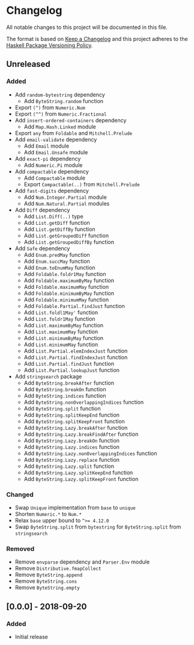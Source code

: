 # Changelog

All notable changes to this project will be documented in this file.

The format is based on [Keep a Changelog](http://keepachangelog.com/)
and this project adheres to the [Haskell Package Versioning Policy](https://pvp.haskell.org/).

## Unreleased

### Added
- Add `random-bytestring` dependency
  - Add `ByteString.random` function
- Export `(^)` from `Numeric.Num`
- Export `(^^)` from `Numeric.Fractional`
- Add `insert-ordered-containers` dependency
  - Add `Map.Hash.Linked` module
- Export `any` from `Foldable` and `Mitchell.Prelude`
- Add `email-validate` dependency
  - Add `Email` module
  - Add `Email.Unsafe` module
- Add `exact-pi` dependency
  - Add `Numeric.Pi` module
- Add `compactable` dependency
  - Add `Compactable` module
  - Export `Compactable(..)` from `Mitchell.Prelude`
- Add `fast-digits` dependency
  - Add `Num.Integer.Partial` module
  - Add `Num.Natural.Partial` modules
- Add `Diff` dependency
  - Add `List.Diff(..)` type
  - Add `List.getDiff` function
  - Add `List.getDiffBy` function
  - Add `List.getGroupedDiff` function
  - Add `List.getGroupedDiffBy` function
- Add `Safe` dependency
  - Add `Enum.predMay` function
  - Add `Enum.succMay` function
  - Add `Enum.toEnumMay` function
  - Add `Foldable.foldr1May` function
  - Add `Foldable.maximumByMay` function
  - Add `Foldable.maximumMay` function
  - Add `Foldable.minimumByMay` function
  - Add `Foldable.minimumMay` function
  - Add `Foldable.Partial.findJust` function
  - Add `List.foldl1May'` function
  - Add `List.foldr1May` function
  - Add `List.maximumByMay` function
  - Add `List.maximumMay` function
  - Add `List.minimumByMay` function
  - Add `List.minimumMay` function
  - Add `List.Partial.elemIndexJust` function
  - Add `List.Partial.findIndexJust` function
  - Add `List.Partial.findJust` function
  - Add `List.Partial.lookupJust` function
- Add `stringsearch` package
  - Add `ByteString.breakAfter` function
  - Add `ByteString.breakOn` function
  - Add `ByteString.indices` function
  - Add `ByteString.nonOverlappingIndices` function
  - Add `ByteString.split` function
  - Add `ByteString.splitKeepEnd` function
  - Add `ByteString.splitKeepFront` function
  - Add `ByteString.Lazy.breakAfter` function
  - Add `ByteString.Lazy.breakFindAfter` function
  - Add `ByteString.Lazy.breakOn` function
  - Add `ByteString.Lazy.indices` function
  - Add `ByteString.Lazy.nonOverlappingIndices` function
  - Add `ByteString.Lazy.replace` function
  - Add `ByteString.Lazy.split` function
  - Add `ByteString.Lazy.splitKeepEnd` function
  - Add `ByteString.Lazy.splitKeepFront` function

### Changed
- Swap `Unique` implementation from `base` to `unique`
- Shorten `Numeric.*` to `Num.*`
- Relax `base` upper bound to `^>= 4.12.0`
- Swap `ByteString.split` from `bytestring` for `ByteString.split` from `stringsearch`

### Removed
- Remove `envparse` dependency and `Parser.Env` module
- Remove `Distributive.fmapCollect`
- Remove `ByteString.append`
- Remove `ByteString.cons`
- Remove `ByteString.empty`

## [0.0.0] - 2018-09-20

### Added
- Initial release
